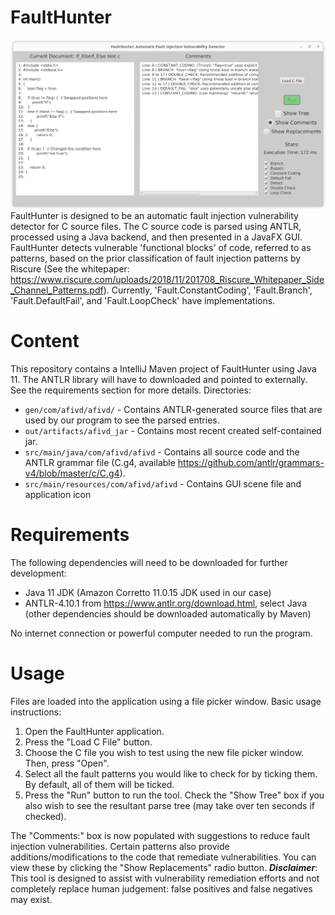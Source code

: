 # FaultHunter

[//]: # (![image]&#40;https://user-images.githubusercontent.com/90657408/197356817-1784c814-904d-46f4-865a-d4ca8a8c7490.png&#41;)
![Screenshot_Readme.png](Media%2FScreenshot_Readme.png)
FaultHunter is designed to be an automatic fault injection vulnerability detector for C source files. The C source code is parsed using ANTLR, processed using a Java backend, and then presented in a JavaFX GUI. FaultHunter detects vulnerable 'functional blocks' of code, referred to as patterns, based on the prior classification of fault injection patterns by Riscure (See the whitepaper: https://www.riscure.com/uploads/2018/11/201708_Riscure_Whitepaper_Side_Channel_Patterns.pdf). Currently, 'Fault.ConstantCoding', 'Fault.Branch', 'Fault.DefaultFail', and 'Fault.LoopCheck' have implementations. 
# Content 
This repository contains a IntelliJ Maven project of FaultHunter using Java 11. The ANTLR library will have to downloaded and pointed to externally. See the requirements section for more details. 
Directories:
* ```gen/com/afivd/afivd/```               - Contains ANTLR-generated source files that are used by our program to see the parsed entries. 
* ```out/artifacts/afivd_jar```            - Contains most recent created self-contained jar. 
* ```src/main/java/com/afivd/afivd```      - Contains all source code and the ANTLR grammar file (C.g4, available https://github.com/antlr/grammars-v4/blob/master/c/C.g4). 
* ```src/main/resources/com/afivd/afivd``` - Contains GUI scene file and application icon
# Requirements
The following dependencies will need to be downloaded for further development: 
* Java 11 JDK (Amazon Corretto 11.0.15 JDK used in our case)
* ANTLR-4.10.1 from https://www.antlr.org/download.html, select Java (other dependencies should be downloaded automatically by Maven)

No internet connection or powerful computer needed to run the program. 
# Usage
Files are loaded into the application using a file picker window. Basic usage instructions:
1. Open the FaultHunter application.
2. Press the "Load C File" button.
3. Choose the C file you wish to test using the new file picker window. Then, press "Open".
4. Select all the fault patterns you would like to check for by ticking them. By default, all of them will be ticked.
5. Press the "Run" button to run the tool. Check the "Show Tree" box if you also wish to see the resultant parse tree (may take over ten seconds if checked).

The "Comments:" box is now populated with suggestions to reduce fault injection vulnerabilities. Certain patterns also provide additions/modifications to the code that remediate vulnerabilities. You can view these by clicking the "Show Replacements" radio button. ***Disclaimer***: This tool is designed to assist with vulnerability remediation efforts and not completely replace human judgement: false positives and false negatives may exist. 
